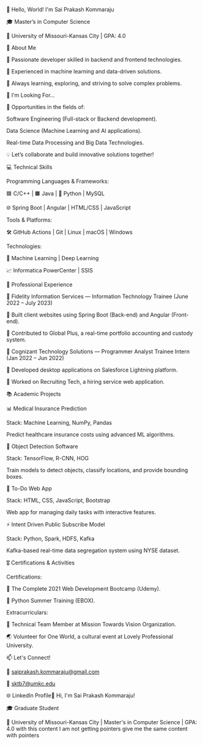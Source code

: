 👋 Hello, World! I'm Sai Prakash Kommaraju

🎓 Master’s in Computer Science

📍 University of Missouri-Kansas City | GPA: 4.0

🚀 About Me

🔹 Passionate developer skilled in backend and frontend technologies.

🔹 Experienced in machine learning and data-driven solutions.

🔹 Always learning, exploring, and striving to solve complex problems.

💼 I'm Looking For...

🌟 Opportunities in the fields of:

Software Engineering (Full-stack or Backend development).

Data Science (Machine Learning and AI applications).

Real-time Data Processing and Big Data Technologies.

💡 Let’s collaborate and build innovative solutions together!

💻 Technical Skills

Programming Languages & Frameworks:

🟦 C/C++ | 🟧 Java | 🐍 Python | MySQL

🌐 Spring Boot | Angular | HTML/CSS | JavaScript

Tools & Platforms:

🛠️ GitHub Actions | Git | Linux | macOS | Windows

Technologies:

🤖 Machine Learning | Deep Learning

📈 Informatica PowerCenter | SSIS

💼 Professional Experience

🏢 Fidelity Information Services — Information Technology Trainee
(June 2022 – July 2023)

🔹 Built client websites using Spring Boot (Back-end) and Angular (Front-end).

🔹 Contributed to Global Plus, a real-time portfolio accounting and custody system.

🏢 Cognizant Technology Solutions — Programmer Analyst Trainee Intern
(Jan 2022 – Jun 2022)

🔹 Developed desktop applications on Salesforce Lightning platform.

🔹 Worked on Recruiting Tech, a hiring service web application.

📚 Academic Projects

📊 Medical Insurance Prediction

Stack: Machine Learning, NumPy, Pandas

Predict healthcare insurance costs using advanced ML algorithms.

📸 Object Detection Software

Stack: TensorFlow, R-CNN, HOG

Train models to detect objects, classify locations, and provide bounding boxes.

📝 To-Do Web App

Stack: HTML, CSS, JavaScript, Bootstrap

Web app for managing daily tasks with interactive features.

⚡ Intent Driven Public Subscribe Model

Stack: Python, Spark, HDFS, Kafka

Kafka-based real-time data segregation system using NYSE dataset.

🎖️ Certifications & Activities

Certifications:

🌟 The Complete 2021 Web Development Bootcamp (Udemy).

🌟 Python Summer Training (EBOX).

Extracurriculars:

🎯 Technical Team Member at Mission Towards Vision Organization.

🌏 Volunteer for One World, a cultural event at Lovely Professional University.

📫 Let's Connect!

📧 saiprakash.kommaraju@gmail.com

📧 sktb7@umkc.edu

🌐 LinkedIn Profile👋 Hi, I'm Sai Prakash Kommaraju!

🎓 Graduate Student

📍 University of Missouri-Kansas City | Master's in Computer Science | GPA: 4.0 with this content I am not getting pointers give me the same content with pointers
